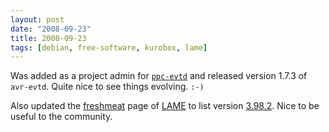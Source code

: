 ```yaml
---
layout: post
date: "2008-09-23"
title: 2008-09-23
tags: [debian, free-software, kurobox, lame]
---
```

Was added as a project admin for
[`ppc-evtd`](http://sf.net/projects/ppc-evtd) and released version
1.7.3 of `avr-evtd`. Quite nice to see things evolving. `:-)`

Also updated the [freshmeat](http://freshmeat.net/) page of
[LAME](http://lame.sf.net/) to list version
[3.98.2](http://freshmeat.net/projects/lame/?branch_id=5469&release_id=285330).
Nice to be useful to the community.


